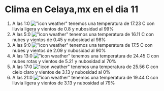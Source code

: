 # Clima en Celaya,mx en el dia 11

1. A las 1:0 !["icon weather"](http://openweathermap.org/img/w/10n.png) tenemos una temperatura de 17.23 C con lluvia ligera y  vientos de 0.8 y nubosidad al 99%
1. A las 5:0 !["icon weather"](http://openweathermap.org/img/w/04n.png) tenemos una temperatura de 16.11 C con nubes y  vientos de 0.45 y nubosidad al 98%
1. A las 9:0 !["icon weather"](http://openweathermap.org/img/w/04d.png) tenemos una temperatura de 17.5 C con nubes y  vientos de 2.09 y nubosidad al 90%
1. A las 13:0 !["icon weather"](http://openweathermap.org/img/w/04d.png) tenemos una temperatura de 24.45 C con nubes rotas y  vientos de 5.21 y nubosidad al 70%
1. A las 17:0 !["icon weather"](http://openweathermap.org/img/w/01d.png) tenemos una temperatura de 25.56 C con cielo claro y  vientos de 3.13 y nubosidad al 0%
1. A las 21:0 !["icon weather"](http://openweathermap.org/img/w/10n.png) tenemos una temperatura de 19.44 C con lluvia ligera y  vientos de 3.13 y nubosidad al 79%
